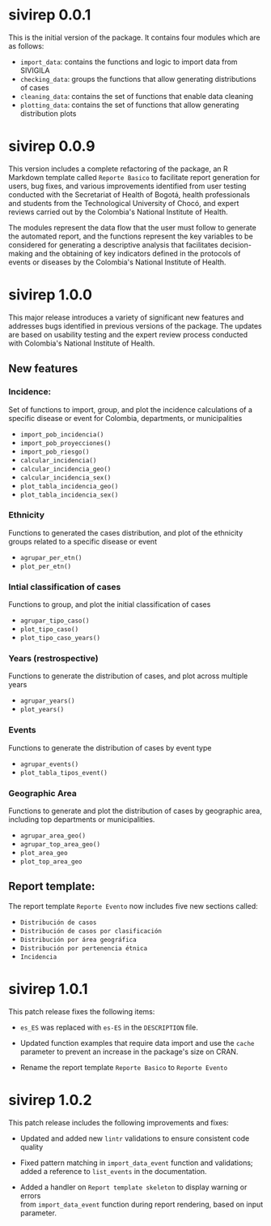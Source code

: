 # sivirep 0.0.1

This is the initial version of the package. It contains four modules which are as follows:

-   `import_data`: contains the functions and logic to import data from SIVIGILA
-   `checking_data`: groups the functions that allow generating distributions of cases
-   `cleaning_data`: contains the set of functions that enable data cleaning
-   `plotting_data`: contains the set of functions that allow generating distribution plots

# sivirep 0.0.9

This version includes a complete refactoring of the package, an R Markdown template called `Reporte Basico` to facilitate report generation for users, bug fixes, and various improvements identified from user testing conducted with the Secretariat of Health of Bogotá, health professionals and students from the Technological University of Chocó, and expert reviews carried out by the Colombia's National Institute of Health.

The modules represent the data flow that the user must follow to generate the automated report, and the functions represent the key variables to be considered for generating a descriptive analysis that facilitates decision-making and the obtaining of key indicators defined in the protocols of events or diseases by the Colombia's National Institute of Health.

# sivirep 1.0.0

This major release introduces a variety of significant new features and addresses bugs identified in previous versions of the package. The updates are based on usability testing and the expert review process conducted with Colombia's National Institute of Health.

## New features

### Incidence:

Set of functions to import, group, and plot the incidence calculations of a specific disease or event for Colombia, departments, or municipalities

-   `import_pob_incidencia()`
-   `import_pob_proyecciones()`
-   `import_pob_riesgo()`
-   `calcular_incidencia()`
-   `calcular_incidencia_geo()`
-   `calcular_incidencia_sex()`
-   `plot_tabla_incidencia_geo()`
-   `plot_tabla_incidencia_sex()`

### Ethnicity

Functions to generated the cases distribution, and plot of the ethnicity groups related to a specific disease or event

-   `agrupar_per_etn()`
-   `plot_per_etn()`

### Intial classification of cases

Functions to group, and plot the initial classification of cases

-   `agrupar_tipo_caso()`
-   `plot_tipo_caso()`
-   `plot_tipo_caso_years()`

### Years (restrospective)

Functions to generate the distribution of cases, and plot across multiple years

-   `agrupar_years()`
-   `plot_years()`

### Events

Functions to generate the distribution of cases by event type

-   `agrupar_events()`
-   `plot_tabla_tipos_event()`

### Geographic Area

Functions to generate and plot the distribution of cases by geographic area, including top departments or municipalities.

-   `agrupar_area_geo()`
-   `agrupar_top_area_geo()`
-   `plot_area_geo`
-   `plot_top_area_geo`

## Report template:

The report template `Reporte Evento` now includes five new sections called:
-   `Distribución de casos` 
-   `Distribución de casos por clasificación`
-   `Distribución por área geográfica`
-   `Distribución por pertenencia étnica` 
-   `Incidencia`

# sivirep 1.0.1

This patch release fixes the following items:

-   `es_ES` was replaced with `es-ES` in the `DESCRIPTION` file.
  
-   Updated function examples that require data import and 
    use the `cache` parameter to prevent an increase in the package's size 
    on CRAN.
    
-   Rename the report template `Reporte Basico` to `Reporte Evento`

# sivirep 1.0.2

This patch release includes the following improvements and fixes:

-   Updated and added new `lintr` validations to ensure consistent code quality

-   Fixed pattern matching in `import_data_event` function and validations; 
    added a reference to `list_events` in the documentation.

-   Added a handler on `Report template skeleton` to display warning or errors  
    from `import_data_event` function during report rendering, based on input
    parameter.
